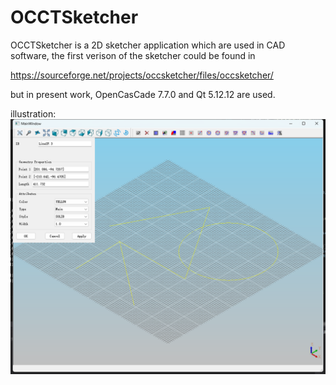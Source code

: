 # OCCTSketcher

OCCTSketcher is a 2D sketcher application which are used in CAD software, the first verison of the sketcher could be found in

https://sourceforge.net/projects/occsketcher/files/occsketcher/

but in present work, OpenCasCade 7.7.0 and Qt 5.12.12 are used.

illustration:
![image](https://github.com/YongcanZhou/OCCTSketcher/blob/master/sketcher.png)



